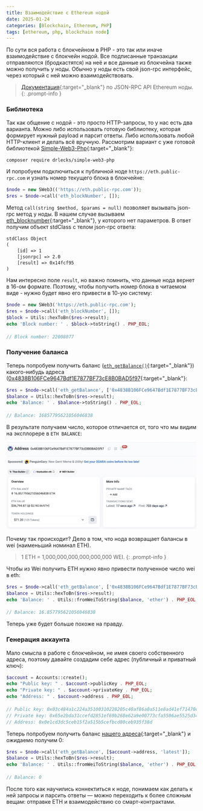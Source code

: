 ```yaml
---
title: Взаимодействие с Ethereum нодой 
date: 2025-01-24
categories: [Blockchain, Ethereum, PHP]
tags: [ethereum, php, blockchain node] 
---
```


По сути вся работа с блокчейном в PHP - это так или иначе взаимодействие с блокчейн нодой. Все подписанные транзакции
отправляются (бродкастятся) на неё и все данные из блокчейна также можно получить у ноды. Обычно у ноды есть свой json-rpc интерфейс,
через который с ней можно взаимодействовать. 

>[Документация](https://ethereum.org/en/developers/docs/apis/json-rpc/){:target="_blank"} по JSON-RPC API Ethereum ноды.
{: .prompt-info }

### Библиотека

Так как общение с нодой - это просто HTTP-запросы, то у нас есть два варианта. Можно либо использовать готовую библиотеку,
которая формирует нужный payload и парсит ответы. Либо использовать любой HTTP-клиент и делать всё вручную. Рассмотрим вариант с
уже готовой библиотекой [Simple-Web3-Php](https://github.com/drlecks/Simple-Web3-Php){:target="_blank"}:

```bash
composer require drlecks/simple-web3-php
```

И попробуем подключиться к публичной ноде `https://eth.public-rpc.com` и узнать номер текущего блока в блокчейне:

```php
$node = new SWeb3(('https://eth.public-rpc.com'));
$res = $node->call('eth_blockNumber', []);
```

Метод `call(string $method, $params = null)` позволяет вызывать json-rpc метод у ноды. В нашем случае вызываем 
[eth_blocknumber](https://ethereum.org/en/developers/docs/apis/json-rpc/#eth_blocknumber){:target="_blank"},
у которого нет параметров. В ответ получим объект stdClass с телом json-rpc ответа:

```
stdClass Object
(
    [id] => 1
    [jsonrpc] => 2.0
    [result] => 0x14fcf95
)
```

Нам интересно поле `result`, но важно помнить, что данные нода вернет в 16-ом формате. Поэтому, чтобы получить номер
блока в читаемом виде - нужно будет явно его привести в 10-ую систему:

```php
$node = new SWeb3('https://eth.public-rpc.com');
$res = $node->call('eth_blockNumber', []);
$block = Utils::hexToBn($res->result);
echo 'Block number: ' . $block->toString() . PHP_EOL;

// Block number: 22008077
```

### Получение баланса

Теперь попробуем получить баланс ([`eth_getBalance()`](https://ethereum.org/en/developers/docs/apis/json-rpc/#eth_getbalance){:target="_blank"}) 
какого-нибудь адреса ([0x4838B106FCe9647Bdf1E7877BF73cE8B0BAD5f97](https://etherscan.io/address/0x4838b106fce9647bdf1e7877bf73ce8b0bad5f97){:target="_blank"}:

```php
$res = $node->call('eth_getBalance', ['0x4838B106FCe9647Bdf1E7877BF73cE8B0BAD5f97', 'latest']);
$balance = Utils::hexToBn($res->result);
echo 'Balance: ' . $balance->toString() . PHP_EOL;

// Balance: 16857795621056046838
```

В результате получаем число, которое отличается от, того что мы видим на эксплорере в `ETH BALANCE`:

![](/assets/img/posts/eth-address-balance-explorer.png)

Почему так происходит? Дело в том, что нода возвращает балансы в wei (наименьший номинал ETH).

>1 ETH = 1,000,000,000,000,000,000 WEI.
{: .prompt-info }  

Чтобы из Wei получить ETH нужно явно привести полученное число wei в eth:

```php
$res = $node->call('eth_getBalance', ['0x4838B106FCe9647Bdf1E7877BF73cE8B0BAD5f97', 'latest']);
$balance = Utils::hexToBn($res->result);
echo 'Balance: ' . Utils::fromWeiToString($balance, 'ether') . PHP_EOL;

// Balance: 16.857795621056046838
```

Теперь уже будет больше похоже на правду.

### Генерация аккаунта

Мало смысла в работе с блокчейном, не имея своего собственного адреса, поэтому давайте создадим себе
адрес (публичный и приватный ключ):

```php
$account = Accounts::create();
echo "Public key: " . $account->publicKey . PHP_EOL;
echo "Private key: " . $account->privateKey . PHP_EOL;
echo "Address: " . $account->address . PHP_EOL;

// Public key: 0x03c484a1c224a35100310228205c40af86a0a511e8ad41ef71470c86b23e25fbfd
// Private key: 0x65e2bda31ccefd2851ef69b268e62a9e00773cfa5506ae5525d3435d4589f2d1
// Address: 0x0e1cd3dc5ceb15f2a515b5cefbcd80ceb935f38d
```


Теперь попробуем получить баланс
[нашего адреса](https://etherscan.io/address/0x0e1cd3dc5ceb15f2a515b5cefbcd80ceb935f38d){:target="_blank"} 
и ожидаемо получим 0:

```php
$res = $node->call('eth_getBalance', [$account->address, 'latest']);
$balance = Utils::hexToBn($res->result);
echo 'Balance: ' . Utils::fromWeiToString($balance, 'ether') . PHP_EOL;

// Balance: 0
```

После того как научились коннектиться к ноде, понимаем как делать к ней запросы и парсить ответы — можно переходить к 
более сложным вещам: отправке ETH и взаимодействию со смарт-контрактами.







